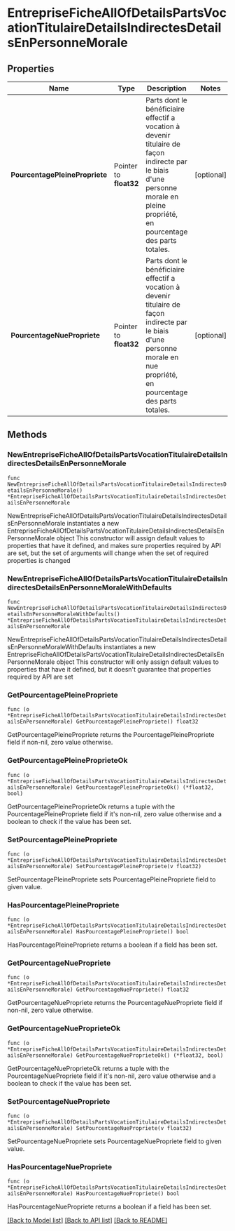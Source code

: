# EntrepriseFicheAllOfDetailsPartsVocationTitulaireDetailsIndirectesDetailsEnPersonneMorale

## Properties

Name | Type | Description | Notes
------------ | ------------- | ------------- | -------------
**PourcentagePleinePropriete** | Pointer to **float32** | Parts dont le bénéficiaire effectif a vocation à devenir titulaire de façon indirecte par le biais d&#39;une personne morale en pleine propriété, en pourcentage des parts totales. | [optional] 
**PourcentageNuePropriete** | Pointer to **float32** | Parts dont le bénéficiaire effectif a vocation à devenir titulaire de façon indirecte par le biais d&#39;une personne morale en nue propriété, en pourcentage des parts totales. | [optional] 

## Methods

### NewEntrepriseFicheAllOfDetailsPartsVocationTitulaireDetailsIndirectesDetailsEnPersonneMorale

`func NewEntrepriseFicheAllOfDetailsPartsVocationTitulaireDetailsIndirectesDetailsEnPersonneMorale() *EntrepriseFicheAllOfDetailsPartsVocationTitulaireDetailsIndirectesDetailsEnPersonneMorale`

NewEntrepriseFicheAllOfDetailsPartsVocationTitulaireDetailsIndirectesDetailsEnPersonneMorale instantiates a new EntrepriseFicheAllOfDetailsPartsVocationTitulaireDetailsIndirectesDetailsEnPersonneMorale object
This constructor will assign default values to properties that have it defined,
and makes sure properties required by API are set, but the set of arguments
will change when the set of required properties is changed

### NewEntrepriseFicheAllOfDetailsPartsVocationTitulaireDetailsIndirectesDetailsEnPersonneMoraleWithDefaults

`func NewEntrepriseFicheAllOfDetailsPartsVocationTitulaireDetailsIndirectesDetailsEnPersonneMoraleWithDefaults() *EntrepriseFicheAllOfDetailsPartsVocationTitulaireDetailsIndirectesDetailsEnPersonneMorale`

NewEntrepriseFicheAllOfDetailsPartsVocationTitulaireDetailsIndirectesDetailsEnPersonneMoraleWithDefaults instantiates a new EntrepriseFicheAllOfDetailsPartsVocationTitulaireDetailsIndirectesDetailsEnPersonneMorale object
This constructor will only assign default values to properties that have it defined,
but it doesn't guarantee that properties required by API are set

### GetPourcentagePleinePropriete

`func (o *EntrepriseFicheAllOfDetailsPartsVocationTitulaireDetailsIndirectesDetailsEnPersonneMorale) GetPourcentagePleinePropriete() float32`

GetPourcentagePleinePropriete returns the PourcentagePleinePropriete field if non-nil, zero value otherwise.

### GetPourcentagePleineProprieteOk

`func (o *EntrepriseFicheAllOfDetailsPartsVocationTitulaireDetailsIndirectesDetailsEnPersonneMorale) GetPourcentagePleineProprieteOk() (*float32, bool)`

GetPourcentagePleineProprieteOk returns a tuple with the PourcentagePleinePropriete field if it's non-nil, zero value otherwise
and a boolean to check if the value has been set.

### SetPourcentagePleinePropriete

`func (o *EntrepriseFicheAllOfDetailsPartsVocationTitulaireDetailsIndirectesDetailsEnPersonneMorale) SetPourcentagePleinePropriete(v float32)`

SetPourcentagePleinePropriete sets PourcentagePleinePropriete field to given value.

### HasPourcentagePleinePropriete

`func (o *EntrepriseFicheAllOfDetailsPartsVocationTitulaireDetailsIndirectesDetailsEnPersonneMorale) HasPourcentagePleinePropriete() bool`

HasPourcentagePleinePropriete returns a boolean if a field has been set.

### GetPourcentageNuePropriete

`func (o *EntrepriseFicheAllOfDetailsPartsVocationTitulaireDetailsIndirectesDetailsEnPersonneMorale) GetPourcentageNuePropriete() float32`

GetPourcentageNuePropriete returns the PourcentageNuePropriete field if non-nil, zero value otherwise.

### GetPourcentageNueProprieteOk

`func (o *EntrepriseFicheAllOfDetailsPartsVocationTitulaireDetailsIndirectesDetailsEnPersonneMorale) GetPourcentageNueProprieteOk() (*float32, bool)`

GetPourcentageNueProprieteOk returns a tuple with the PourcentageNuePropriete field if it's non-nil, zero value otherwise
and a boolean to check if the value has been set.

### SetPourcentageNuePropriete

`func (o *EntrepriseFicheAllOfDetailsPartsVocationTitulaireDetailsIndirectesDetailsEnPersonneMorale) SetPourcentageNuePropriete(v float32)`

SetPourcentageNuePropriete sets PourcentageNuePropriete field to given value.

### HasPourcentageNuePropriete

`func (o *EntrepriseFicheAllOfDetailsPartsVocationTitulaireDetailsIndirectesDetailsEnPersonneMorale) HasPourcentageNuePropriete() bool`

HasPourcentageNuePropriete returns a boolean if a field has been set.


[[Back to Model list]](../README.md#documentation-for-models) [[Back to API list]](../README.md#documentation-for-api-endpoints) [[Back to README]](../README.md)


